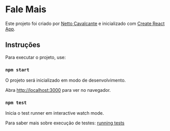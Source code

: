 # Fale Mais

Este projeto foi criado por [Netto Cavalcante](mailto:frcnetto@gmail.com) e inicializado com [Create React App](https://github.com/facebook/create-react-app).

## Instruções

Para executar o projeto, use:

### `npm start`

O projeto será inicializado em modo de desenvolvimento.<br>

Abra [http://localhost:3000](http://localhost:3000) para ver no navegador.

### `npm test`

Inicia o test runner em interactive watch mode.<br>

Para saber mais sobre execução de testes: [running tests](https://facebook.github.io/create-react-app/docs/running-tests)

